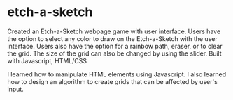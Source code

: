 # etch-a-sketch

Created an Etch-a-Sketch  webpage game with user interface. 
Users have the option to select any color to draw on the Etch-a-Sketch with the user interface. Users also have the option for a rainbow path, eraser, or to clear the grid. The size of the grid can also be changed by using the slider. 
Built with Javascript, HTML/CSS


I learned how to manipulate HTML elements using Javascript. 
I also learned how to design an algorithm to create grids that can be affected by user's input.
